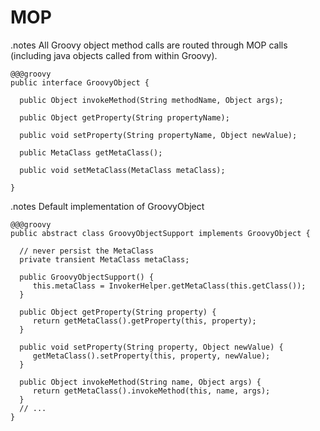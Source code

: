 <!SLIDE title-slide>

# MOP #

<!SLIDE smaller>
.notes All Groovy object method calls are routed through MOP calls (including java objects called from within Groovy).

    @@@groovy
    public interface GroovyObject {

      public Object invokeMethod(String methodName, Object args);

      public Object getProperty(String propertyName);

      public void setProperty(String propertyName, Object newValue);

      public MetaClass getMetaClass();

      public void setMetaClass(MetaClass metaClass);

    }
   
<!SLIDE smaller>
.notes Default implementation of GroovyObject

    @@@groovy
    public abstract class GroovyObjectSupport implements GroovyObject {

      // never persist the MetaClass
      private transient MetaClass metaClass;

      public GroovyObjectSupport() {
         this.metaClass = InvokerHelper.getMetaClass(this.getClass());
      }

      public Object getProperty(String property) {
         return getMetaClass().getProperty(this, property);
      }

      public void setProperty(String property, Object newValue) {
         getMetaClass().setProperty(this, property, newValue);
      }

      public Object invokeMethod(String name, Object args) {
         return getMetaClass().invokeMethod(this, name, args);
      }
      // ... 
    } 

